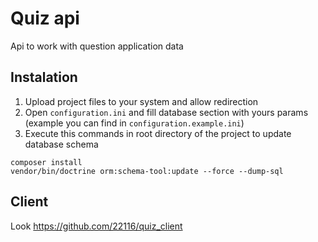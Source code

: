 # Quiz api
Api to work with question application data
## Instalation
1. Upload project files to your system and allow redirection
2. Open `configuration.ini` and fill database section with yours params
(example you can find in `configuration.example.ini`)
3. Execute this commands in root directory of the project to update database schema
```
composer install
vendor/bin/doctrine orm:schema-tool:update --force --dump-sql
```
## Client
Look https://github.com/22116/quiz_client
